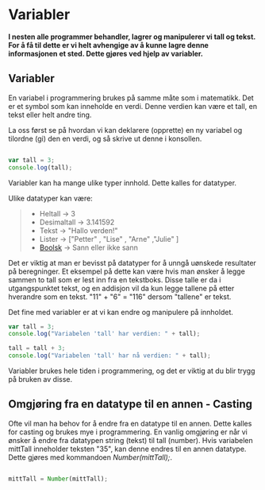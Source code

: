 Variabler
=========

**I nesten alle programmer behandler, lagrer og manipulerer vi tall og tekst. For å få til dette er vi helt avhengige av å kunne lagre denne informasjonen et sted. Dette gjøres ved hjelp av variabler.**

Variabler
---------

En variabel i programmering brukes på samme måte som i matematikk. Det er et symbol som kan inneholde en verdi. Denne verdien kan være et tall, en tekst eller helt andre ting.

La oss først se på hvordan vi kan deklarere (opprette) en ny variabel og tilordne (gi) den en verdi, og så skrive ut denne i konsollen.

``` javascript

var tall = 3;
console.log(tall);
```
Variabler kan ha mange ulike typer innhold. Dette kalles for datatyper.

Ulike datatyper kan være:

>+ Heltall -> 3
>+ Desimaltall -> 3.141592
>+ Tekst -> "Hallo verden!"
>+ Lister -> ["Petter" , "Lise" ,  "Arne" ,"Julie" ]
>+ [Boolsk](https://no.wikipedia.org/wiki/Boolsk_variabel) -> Sann eller ikke sann

Det er viktig at man er bevisst på datatyper for å unngå uønskede resultater på beregninger. Et eksempel på dette kan være hvis man ønsker å legge sammen to tall som er lest inn fra en tekstboks. Disse talle er da i utgangspunktet tekst, og en addisjon vil da kun legge tallene på etter hverandre som en tekst. "11" + "6" = "116" dersom "tallene" er tekst.

Det fine med variabler er at vi kan endre og manipulere på innholdet.

``` javascript
var tall = 3;
console.log("Variabelen 'tall' har verdien: " + tall);

tall = tall + 3;
console.log("Variabelen 'tall' har nå verdien: " + tall);
```

Variabler brukes hele tiden i programmering, og det er viktig at du blir trygg på bruken av disse.


Omgjøring fra en datatype til en annen - Casting
------------------------------------------------

Ofte vil man ha behov for å endre fra en datatype til en annen. Dette kalles for casting og brukes mye i programmering. En vanlig omgjøring er når vi ønsker å endre fra datatypen string (tekst) til tall (number). Hvis variabelen mittTall inneholder teksten "35", kan denne endres til en annen datatype. Dette gjøres med kommandoen *Number(mittTall);*.

``` javascript

mittTall = Number(mittTall);

```
